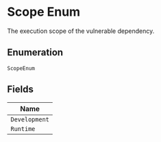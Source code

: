 
# Scope Enum

The execution scope of the vulnerable dependency.

## Enumeration

`ScopeEnum`

## Fields

| Name |
|  --- |
| `Development` |
| `Runtime` |

